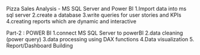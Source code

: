 Pizza Sales Analysis - MS SQL Server and Power BI
1.Import data into ms sql server
2.create a database
3.write queries for user stories and KPIs
4.creating reports which are dynamic and interactive

Part-2 : POWER BI
1.connect MS SQL Server to powerBI
2.data cleaning (power query)
3.data processing using DAX functions
4.Data visualization 
5. Report/Dashboard Building
